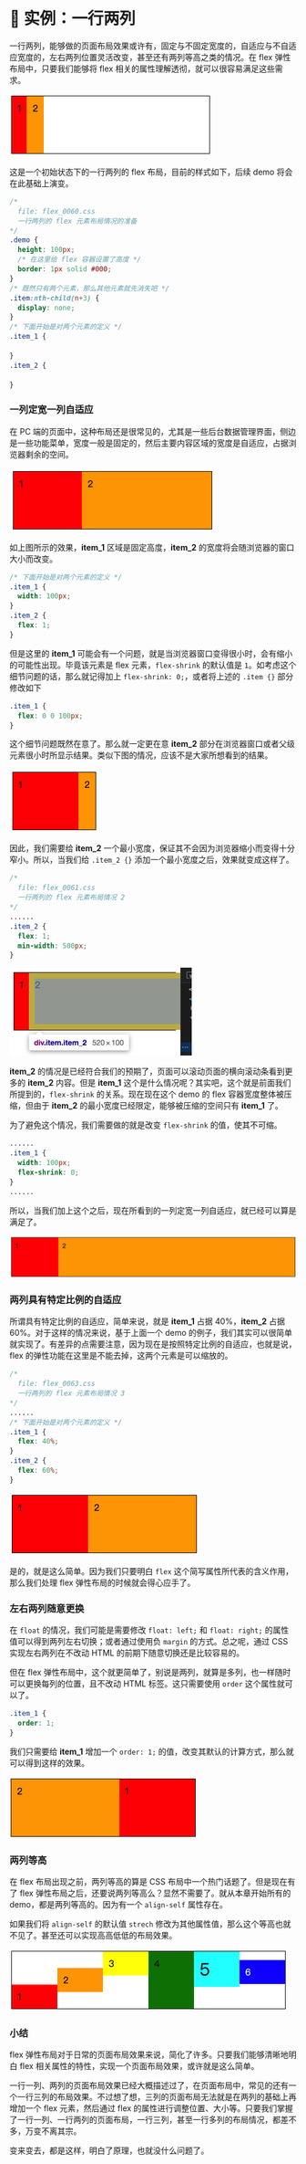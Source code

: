# 📕 实例：一行两列

一行两列，能够做的页面布局效果或许有，固定与不固定宽度的，自适应与不自适应宽度的，左右两列位置灵活改变，甚至还有两列等高之类的情况。在 flex 弹性布局中，只要我们能够将 flex 相关的属性理解透彻，就可以很容易满足这些需求。

<img src="image/03-02-01.png" style="zoom:50%;" />

这是一个初始状态下的一行两列的 flex 布局，目前的样式如下，后续 demo 将会在此基础上演变。

```css
/*
  file: flex_0060.css
  一行两列的 flex 元素布局情况的准备
*/
.demo {
  height: 100px;
  /* 在这里给 flex 容器设置了高度 */
  border: 1px solid #000;
}
/* 既然只有两个元素，那么其他元素就先消失吧 */
.item:nth-child(n+3) {
  display: none;
}
/* 下面开始是对两个元素的定义 */
.item_1 {

}
.item_2 {

}
```



### 一列定宽一列自适应

在 PC 端的页面中，这种布局还是很常见的，尤其是一些后台数据管理界面，侧边是一些功能菜单，宽度一般是固定的，然后主要内容区域的宽度是自适应，占据浏览器剩余的空间。

<img src="image/03-02-02.png" style="zoom:50%;" />

如上图所示的效果，**item_1** 区域是固定高度，**item_2** 的宽度将会随浏览器的窗口大小而改变。

```css
/* 下面开始是对两个元素的定义 */
.item_1 {
  width: 100px;
}
.item_2 {
  flex: 1;
}
```

但是这里的 **item_1** 可能会有一个问题，就是当浏览器窗口变得很小时，会有缩小的可能性出现。毕竟该元素是 flex 元素，`flex-shrink` 的默认值是 `1`。如考虑这个细节问题的话，那么就记得加上 `flex-shrink: 0;`，或者将上述的 `.item {}` 部分修改如下

```css
.item_1 {
  flex: 0 0 100px;
}
```

这个细节问题既然在意了。那么就一定更在意 **item_2** 部分在浏览器窗口或者父级元素很小时所显示结果。类似下图的情况，应该不是大家所想看到的结果。

<img src="image/03-02-03.png" style="zoom:50%;" />

因此，我们需要给 **item_2** 一个最小宽度，保证其不会因为浏览器缩小而变得十分窄小。所以，当我们给 `.item_2 {}` 添加一个最小宽度之后，效果就变成这样了。

```css
/*
  file: flex_0061.css
  一行两列的 flex 元素布局情况 2
*/
......
.item_2 {
  flex: 1;
  min-width: 500px;
}
```

<img src="image/03-02-04.png" style="zoom:50%;" />

**item_2** 的情况是已经符合我们的预期了，页面可以滚动页面的横向滚动条看到更多的 **item_2** 内容。但是 **item_1** 这个是什么情况呢？其实吧，这个就是前面我们所提到的，`flex-shrink` 的关系。现在现在这个 demo 的 flex 容器宽度整体被压缩，但由于 **item_2** 的最小宽度已经限定，能够被压缩的空间只有 **item_1** 了。

为了避免这个情况，我们需要做的就是改变 `flex-shrink` 的值，使其不可缩。

```css
......
.item_1 {
  width: 100px;
  flex-shrink: 0;
}
......
```

所以，当我们加上这个之后，现在所看到的一列定宽一列自适应，就已经可以算是满足了。

<img src="image/03-02-05.png" style="zoom:50%;" />



### 两列具有特定比例的自适应

所谓具有特定比例的自适应，简单来说，就是 **item_1** 占据 40%，**item_2** 占据 60%。对于这样的情况来说，基于上面一个 demo 的例子，我们其实可以很简单就实现了。有差异的点需要注意，因为现在是按照特定比例的自适应，也就是说，flex 的弹性功能在这里是不能去掉，这两个元素是可以缩放的。

```css
/*
  file: flex_0063.css
  一行两列的 flex 元素布局情况 3
*/
......
/* 下面开始是对两个元素的定义 */
.item_1 {
  flex: 40%;
}
.item_2 {
  flex: 60%;
}
```

<img src="image/03-02-06.png" style="zoom:50%;" />

是的，就是这么简单。因为我们只要明白 `flex` 这个简写属性所代表的含义作用，那么我们处理 flex 弹性布局的时候就会得心应手了。



### 左右两列随意更换

在 `float` 的情况，我们可能是需要修改 `float: left;` 和 `float: right;` 的属性值可以得到两列左右切换；或者通过使用负 `margin` 的方式。总之呢，通过 CSS 实现左右两列在不改动 HTML 的前期下随意切换还是比较容易的。

但在 flex 弹性布局中，这个就更简单了，别说是两列，就算是多列，也一样随时可以更换每列的位置，且不改动 HTML 标签。这只需要使用 `order` 这个属性就可以了。

```css
.item_1 {
  order: 1;
}
```

我们只需要给 **item_1** 增加一个 `order: 1;` 的值，改变其默认的计算方式，那么就可以得到这样的效果。

<img src="image/03-02-07.png" style="zoom:50%;" />



### 两列等高

在 flex 布局出现之前，两列等高的算是 CSS 布局中一个热门话题了。但是现在有了 flex 弹性布局之后，还要说两列等高么？显然不需要了。就从本章开始所有的 demo，都是两列等高的。因为有一个 `align-self` 属性存在。

如果我们将 `align-self` 的默认值 `strech` 修改为其他属性值，那么这个等高也就不见了。甚至还可以实现高高低低的布局效果。

<img src="image/02-11-04.png" style="zoom:50%;" />



### 小结

flex 弹性布局对于日常的页面布局效果来说，简化了许多。只要我们能够清晰地明白 flex 相关属性的特性，实现一个页面布局效果，或许就是这么简单。

一行一列、两列的页面布局效果已经大概描述过了，在页面布局中，常见的还有一个一行三列的布局效果。不过想了想，三列的页面布局无法就是在两列的基础上再增加一个 flex 元素，然后通过 flex 的属性进行调整位置、大小等。只要我们掌握了一行一列、一行两列的页面布局，一行三列，甚至一行多列的布局情况，都差不多，万变不离其宗。

变来变去，都是这样，明白了原理，也就没什么问题了。
